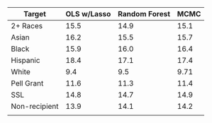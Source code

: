 | Target | OLS w/Lasso | Random Forest | MCMC |
|--------|-------------|-------------|----------|
| 2+ Races | 15.5 | 14.9 | 15.1 |
| Asian | 16.2 | 15.5 | 15.7 |
| Black | 15.9 | 16.0 | 16.4 |
| Hispanic | 18.4 | 17.1 | 17.4 |
| White | 9.4 | 9.5 | 9.71 |
| Pell Grant | 11.6 | 11.3 | 11.4 |
| SSL | 14.8 | 14.7 | 14.9 |
| Non-recipient | 13.9 | 14.1 | 14.2 |
|||||